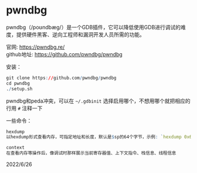 # pwndbg

pwndbg（/poʊndbæg/）是一个GDB插件，它可以降低使用GDB进行调试的难度，提供硬件黑客、逆向工程师和漏洞开发人员所需的功能。  

官网: https://pwndbg.re/  
github地址: https://github.com/pwndbg/pwndbg  

安装：  
```r
git clone https://github.com/pwndbg/pwndbg
cd pwndbg
./setup.sh
```

pwndbg和peda冲突，可以在 `~/.gdbinit` 选择启用哪个，不想用哪个就把相应的行用 `#` 注释一下  

一些命令：  
```r
hexdump
以hexdump形式查看内存，可指定地址和长度，默认是$sp的64个字节，示例: `hexdump 0x62300000 0x100`

context
在查看内存等操作后，像调试时那样展示当前寄存器值、上下文指令、栈信息、线程信息
```


2022/6/26  
